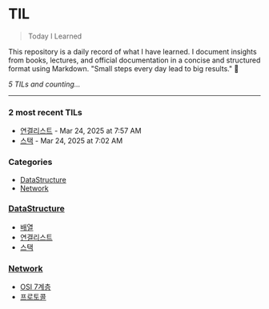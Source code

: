 # TIL
> Today I Learned

This repository is a daily record of what I have learned.
I document insights from books, lectures, and official documentation in a concise and structured format using Markdown.
"Small steps every day lead to big results." 🚀


_5 TILs and counting..._

---

### 2 most recent TILs

- [연결리스트](DataStructure/LinkedList.md) - Mar 24, 2025 at 7:57 AM
- [스택](DataStructure/Stack.md) - Mar 24, 2025 at 7:02 AM

### Categories

- [DataStructure](#datastructure)
- [Network](#network)

### [DataStructure](#datastructure)
- [배열](DataStructure/Array.md)
- [연결리스트](DataStructure/LinkedList.md)
- [스택](DataStructure/Stack.md)

### [Network](#network)
- [OSI 7계층](Network/7_OSI_layers.md)
- [프로토콜](Network/Protocol.md)


